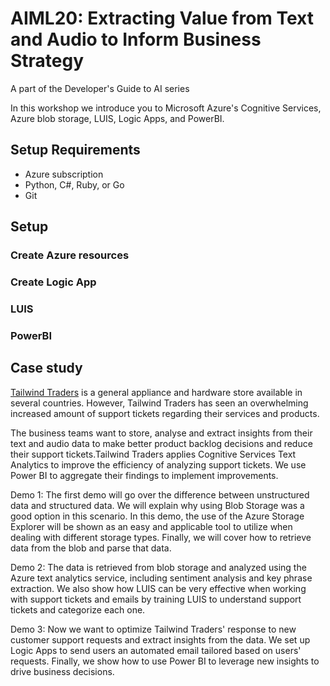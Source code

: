 # AIML20: Extracting Value from Text and Audio to Inform Business Strategy
A part of the Developer's Guide to AI series

In this workshop we introduce you to Microsoft Azure's Cognitive Services, Azure blob storage, LUIS, Logic Apps, and PowerBI.

## Setup Requirements
- Azure subscription
- Python, C#, Ruby, or Go
- Git

## Setup
### Create Azure resources

### Create Logic App


### LUIS


### PowerBI


## Case study

[Tailwind Traders](https://tailwindtraders.com) is a general appliance and hardware store available in several countries. However, Tailwind Traders has seen an overwhelming increased amount of support tickets regarding their services and products.

The business teams want to store, analyse and extract insights from their text and audio data to make better product backlog decisions and reduce their support tickets.Tailwind Traders applies Cognitive Services Text Analytics to improve the efficiency of analyzing support tickets. We use Power BI to aggregate their findings to implement improvements.
 
Demo 1: The first demo will go over the difference between unstructured data and structured data. We will explain why using Blob Storage was a good option in this scenario. In this demo, the use of the Azure Storage Explorer will be shown as an easy and applicable tool to utilize when dealing with different storage types. Finally, we will cover how to retrieve data from the blob and parse that data.
 
Demo 2: The data is retrieved from blob storage and analyzed using the Azure text analytics service, including sentiment analysis and key phrase extraction. We also show how LUIS can be very effective when working with support tickets and emails by training LUIS to understand support tickets and categorize each one.
 
Demo 3: Now we want to optimize Tailwind Traders' response to new customer support requests and extract insights from the data. We set up Logic Apps to send users an automated email tailored based on users' requests. Finally, we show how to use Power BI to leverage new insights to drive business decisions.



